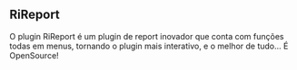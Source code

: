 <h2>RiReport</h2>

O plugin RiReport é um plugin de report inovador que conta com funções todas em menus, tornando o plugin mais interativo, e o melhor de tudo... É OpenSource!

